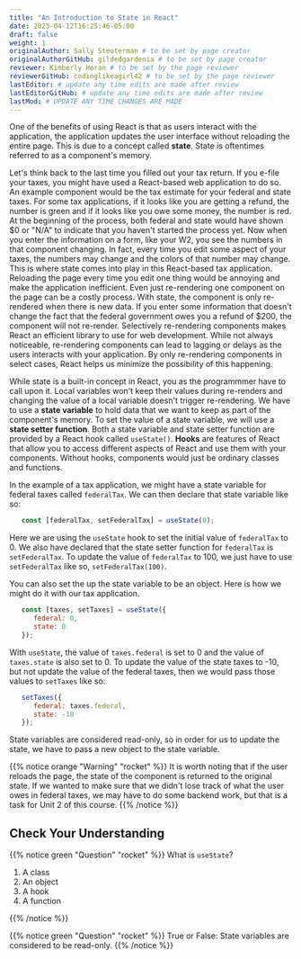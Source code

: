 ```yaml
---
title: "An Introduction to State in React"
date: 2023-04-12T16:25:46-05:00
draft: false
weight: 1
originalAuthor: Sally Steuterman # to be set by page creator
originalAuthorGitHub: gildedgardenia # to be set by page creator
reviewer: Kimberly Horan # to be set by the page reviewer
reviewerGitHub: codinglikeagirl42 # to be set by the page reviewer
lastEditor: # update any time edits are made after review
lastEditorGitHub: # update any time edits are made after review
lastMod: # UPDATE ANY TIME CHANGES ARE MADE
---
```


One of the benefits of using React is that as users interact with the application, the application updates the user interface without reloading the entire page. This is due to a concept called **state**. State is oftentimes referred to as a component's memory. 

Let's think back to the last time you filled out your tax return. If you e-file your taxes, you might have used a React-based web application to do so. An example component would be the tax estimate for your federal and state taxes. For some tax applications, if it looks like you are getting a refund, the number is green and if it looks like you owe some money, the number is red. At the beginning of the process, both federal and state would have shown $0 or "N/A" to indicate that you haven't started the process yet. Now when you enter the information on a form, like your W2, you see the numbers in that component changing. In fact, every time you edit some aspect of your taxes, the numbers may change and the colors of that number may change. This is where state comes into play in this React-based tax application. Reloading the page every time you edit one thing would be annoying and make the application inefficient. Even just re-rendering one component on the page can be a costly process. With state, the component is only re-rendered when there is new data. If you enter some information that doesn't change the fact that the federal government owes you a refund of $200, the component will not re-render. Selectively re-rendering components makes React an efficient library to use for web development. While not always noticeable, re-rendering components can lead to lagging or delays as the users interacts with your application. By only re-rendering components in select cases, React helps us minimize the possibility of this happening.

While state is a built-in concept in React, you as the programmmer have to call upon it. Local variables won't keep their values during re-renders and changing the value of a local variable doesn't trigger re-rendering. We have to use a **state variable** to hold data that we want to keep as part of the component's memory. To set the value of a state variable, we will use a **state setter function**. Both a state variable and state setter function are provided by a React hook called `useState()`. **Hooks** are features of React that allow you to access different aspects of React and use them with your components. Without hooks, components would just be ordinary classes and functions.

In the example of a tax application, we might have a state variable for federal taxes called `federalTax`. We can then declare that state variable like so:

```jsx
   const [federalTax, setFederalTax] = useState(0);
```

Here we are using the `useState` hook to set the initial value of `federalTax` to 0. We also have declared that the state setter function for `federalTax` is `setFederalTax`. To update the value of `federalTax` to 100, we just have to use `setFederalTax` like so, `setFederalTax(100)`. 

You can also set the up the state variable to be an object. Here is how we might do it with our tax application.

```jsx
   const [taxes, setTaxes] = useState({
      federal: 0,
      state: 0
   });
```

With `useState`, the value of `taxes.federal` is set to 0 and the value of `taxes.state` is also set to 0. To update the value of the state taxes to -10, but not update the value of the federal taxes, then we would pass those values to `setTaxes` like so:

```jsx
   setTaxes({
      federal: taxes.federal,
      state: -10
   });
```

State variables are considered read-only, so in order for us to update the state, we have to pass a new object to the state variable.

{{% notice orange "Warning" "rocket" %}}
   It is worth noting that if the user reloads the page, the state of the component is returned to the original state. If we wanted to make sure that we didn't lose track of what the user owes in federal taxes, we may have to do some backend work, but that is a task for Unit 2 of this course.
{{% /notice %}}

## Check Your Understanding

{{% notice green "Question" "rocket" %}}
   What is `useState`?

   1. A class
   1. An object
   1. A hook
   1. A function

{{% /notice %}}

<!-- A hook -->

{{% notice green "Question" "rocket" %}}
   True or False: State variables are considered to be read-only.
{{% /notice %}}

<!-- True -->